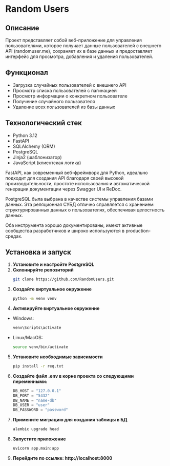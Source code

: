 # Random Users

## Описание
Проект представляет собой веб-приложение для управления пользователями, которое получает данные пользователей с внешнего API (randomuser.me), сохраняет их в базе данных и предоставляет интерфейс для просмотра, добавления и удаления пользователей.

## Функционал
- Загрузка случайных пользователей с внешнего API
- Просмотр списка пользователей с пагинацией
- Просмотр информации о конкретном пользователе
- Получение случайного пользователя
- Удаление всех пользователей из базы данных

## Технологический стек
- Python 3.12
- FastAPI
- SQLAlchemy (ORM)
- PostgreSQL
- Jinja2 (шаблонизатор)
- JavaScript (клиентская логика)

 FastAPI, как современный веб-фреймворк для Python, идеально подходит для создания API благодаря своей высокой производительности, простоте использования и автоматической генерации документации через Swagger UI и ReDoc. 
 
PostgreSQL была выбрана в качестве системы управления базами данных. Эта реляционная СУБД отлично справляется с хранением структурированных данных о пользователях, обеспечивая целостность данных.

Оба инструмента хорошо документированы, имеют активные сообщества разработчиков и широко используются в production-средах.

## Установка и запуск
1. **Установите и настройте  PostgreSQL**
2. **Склонируйте репозиторий**
   ```bash
   git clone https://github.com/RandomUsers.git

3. **Создайте виртуальное окружение**
    ```bash
    python -m venv venv
   
4. **Активируйте виртуальное окружение**
- Windows:
    ```bash
    venv\Scripts\activate

- Linux/MacOS:
    ```bash
    source venv/bin/activate

5. **Установите необходимые зависимости**
    ```bash
    pip install -r req.txt
   
6. **Создайте файл .env в корне проекта со следующими переменными:**
    ```python
    DB_HOST = "127.0.0.1"
    DB_PORT = "5432"
    DB_NAME = "name-db"
    DB_USER = "user"
    DB_PASSWORD = "password"

7. **Примените миграцию для создания таблицы в БД**
    ```bash
   alembic upgrade head

8. **Запустите приложение**
    ```bash
   uvicorn app.main:app

9. **Перейдите по ссылке: http://localhost:8000**